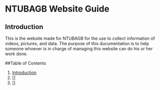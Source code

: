 # NTUBAGB Website Guide
## Introduction

This is the website made for NTUBAGB for the use to collect information of videos, pictures, and data. The purpose of this ducumentation is to help someone whoever is in charge of managing this website can do his or her work done.

##Table of Contents

1. [Introduction](#introduction)
2. []
3. []

